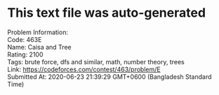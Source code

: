 # This text file was auto-generated  
  
Problem Information:  
Code: 463E  
Name: Caisa and Tree  
Rating: 2100  
Tags: brute force, dfs and similar, math, number theory, trees  
Link: https://codeforces.com/contest/463/problem/E  
Submitted At: 2020-06-23 21:39:29 GMT+0600 (Bangladesh Standard Time)  
